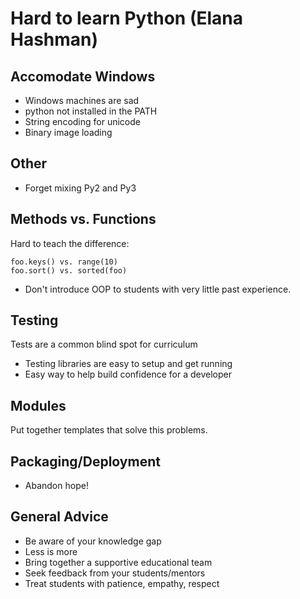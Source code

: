 Hard to learn Python (Elana Hashman)
====================================

Accomodate Windows
------------------

* Windows machines are sad
* python not installed in the PATH
* String encoding for unicode
* Binary image loading

Other
-----

* Forget mixing Py2 and Py3

Methods vs. Functions
---------------------

Hard to teach the difference:

    foo.keys() vs. range(10)
    foo.sort() vs. sorted(foo)

* Don't introduce OOP to students with very little past experience.

Testing
-------

Tests are a common blind spot for curriculum

* Testing libraries are easy to setup and get running
* Easy way to help build confidence for a developer

Modules
-------

Put together templates that solve this problems.

Packaging/Deployment
--------------------

* Abandon hope!

General Advice
--------------

* Be aware of your knowledge gap
* Less is more
* Bring together a supportive educational team
* Seek feedback from your students/mentors
* Treat students with patience, empathy, respect
